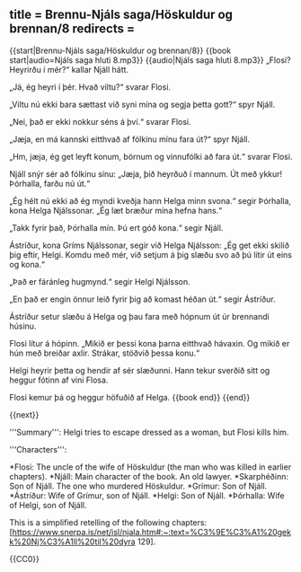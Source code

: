 title = Brennu-Njáls saga/Höskuldur og brennan/8
redirects =
---

{{start|Brennu-Njáls saga/Höskuldur og brennan/8}}
{{book start|audio=Njáls saga hluti 8.mp3}}
{{audio|Njáls saga hluti 8.mp3}}
„Flosi? Heyrirðu í mér?“ kallar Njáll hátt.

„Já, ég heyri í þér. Hvað viltu?“ svarar Flosi.

„Viltu nú ekki bara sættast við syni mína og segja þetta gott?“ spyr Njáll.

„Nei, það er ekki nokkur séns á því.“ svarar Flosi.

„Jæja, en má kannski eitthvað af fólkinu mínu fara út?“ spyr Njáll.

„Hm, jæja, ég get leyft konum, börnum og vinnufólki að fara út.“ svarar Flosi.

Njáll snýr sér að fólkinu sínu: „Jæja, þið heyrðuð í mannum. Út með ykkur! Þórhalla, farðu nú út.“

„Ég hélt nú ekki að ég myndi kveðja hann Helga minn svona.“ segir Þórhalla, kona Helga Njálssonar. „Ég læt bræður mína hefna hans.“

„Takk fyrir það, Þórhalla mín. Þú ert góð kona.“ segir Njáll.

Ástríður, kona Gríms Njálssonar, segir við Helga Njálsson: „Ég get ekki skilið þig eftir, Helgi. Komdu með mér, við setjum á þig slæðu svo að þú lítir út eins og kona.“

„Það er fáránleg hugmynd.“ segir Helgi Njálsson.

„En það er engin önnur leið fyrir þig að komast héðan út.“ segir Ástríður.

Ástríður setur slæðu á Helga og þau fara með hópnum út úr brennandi húsinu.

Flosi lítur á hópinn. „Mikið er þessi kona þarna eitthvað hávaxin. Og mikið er hún með breiðar axlir. Strákar, stöðvið þessa konu.“

Helgi heyrir þetta og hendir af sér slæðunni. Hann tekur sverðið sitt og heggur fótinn af vini Flosa.

Flosi kemur þá og heggur höfuðið af Helga.
{{book end}}
{{end}}

{{next}}


<div class="notes">
'''Summary''': Helgi tries to escape dressed as a woman, but Flosi kills him. 

'''Characters''':

*Flosi: The uncle of the wife of Höskuldur (the man who was killed in earlier chapters).
*Njáll: Main character of the book. An old lawyer.
*Skarphéðinn: Son of Njáll. The one who murdered Höskuldur.
*Grímur: Son of Njáll.
*Ástríður: Wife of Grímur, son of Njáll.
*Helgi: Son of Njáll.
*Þórhalla: Wife of Helgi, son of Njáll.

This is a simplified retelling of the following chapters: [https://www.snerpa.is/net/isl/njala.htm#:~:text=%C3%9E%C3%A1%20gekk%20Nj%C3%A1ll%20til%20dyra 129].

</div>
{{CC0}}